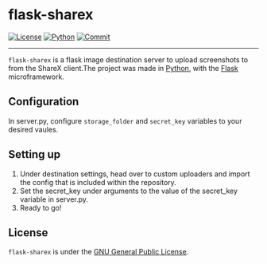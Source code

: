 # flask-sharex 
<a href="https://www.gnu.org/licenses/gpl-3.0"><img src="https://img.shields.io/badge/License-GPLv3-blue.svg?style=flat-square&colorB=2196F3" alt="License"></a> 
<a href="https://www.python.org/downloads/release/python-365/"><img src="https://img.shields.io/badge/Python-v3.6.5-brightgreen.svg?style=flat-square&colorB=FFEB3B" alt="Python"></a> 
<a href="https://github.com/markylon/flask-sharex/commits/master"><img src="https://img.shields.io/github/last-commit/markylon/flask-sharex.svg?style=flat-square&colorB=CDDC39" alt="Commit"></a>

---

`flask-sharex` is a flask image destination server to upload screenshots to from the ShareX client.The project was made in [Python](https://www.python.org/), with the [Flask](http://flask.pocoo.org/) microframework.

## Configuration
In server.py, configure `storage_folder` and `secret_key` variables to your desired vaules.

## Setting up
1. Under destination settings, head over to custom uploaders and import the config that is included within the repository. 
2. Set the secret_key under arguments to the value of the secret_key variable in server.py.
3. Ready to go!

## License

`flask-sharex` is under the [GNU General Public License](https://www.gnu.org/licenses/gpl-3.0).
